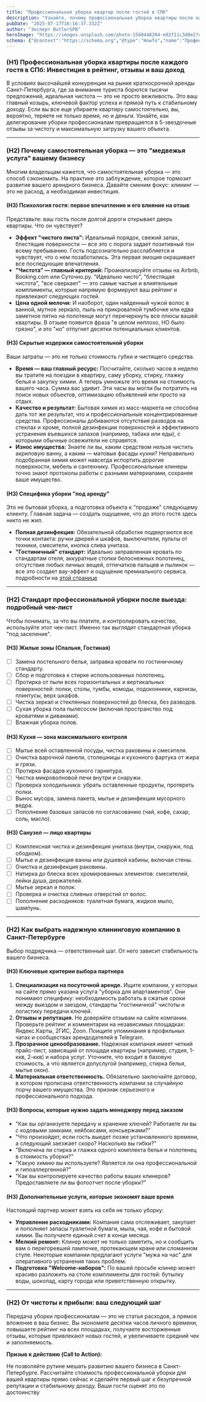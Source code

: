 ```yaml
---
title: "Профессиональная уборка квартир после гостей в СПб"
description: "Узнайте, почему профессиональная уборка квартиры после каждого гостя в Санкт-Петербурге важна для арендного бизнеса. Гарантия чистоты и высоких оценок."
pubDate: "2025-07-17T16:16:37.332Z"
author: "Эксперт ButlerSPB"
heroImage: "https://images.unsplash.com/photo-1560448204-e02f11c3d0e2?q=80&w=2070&auto=format&fit=crop"
schema: {"@context":"https://schema.org","@type":"HowTo","name":"Профессиональная уборка квартир после гостей в СПб","description":"Узнайте, почему профессиональная уборка квартиры после каждого гостя в Санкт-Петербурге важна для арендного бизнеса. Гарантия чистоты и высоких оценок.","image":{"@type":"ImageObject","url":"https://images.unsplash.com/photo-1560448204-e02f11c3d0e2?q=80&w=2070&auto=format&fit=crop"},"aggregateRating":{"@type":"AggregateRating","ratingValue":"4.8","reviewCount":738,"bestRating":"5","worstRating":"1"},"publisher":{"@type":"Organization","name":"Блог ButlerSPB","logo":{"@type":"ImageObject","url":"https://butlerspb-blog.netlify.app/favicon.ico"}},"mainEntityOfPage":{"@type":"WebPage","@id":"https://butlerspb-blog.netlify.app/blog/professionalnaya-uborka-kvartiry-posle-kazhdogo-gostya-v-spb/"}}
---
```


### **(H1) Профессиональная уборка квартиры после каждого гостя в СПб: Инвестиция в рейтинг, отзывы и ваш доход**

В условиях высочайшей конкуренции на рынке краткосрочной аренды Санкт-Петербурга, где за внимание туриста борются тысячи предложений, идеальная чистота — это не просто вежливость. Это ваш главный козырь, ключевой фактор успеха и прямой путь к стабильному доходу. Если вы все еще убираете квартиру самостоятельно, вы, вероятно, теряете не только время, но и деньги. Узнайте, как делегирование уборки профессионалам превращается в 5-звездочные отзывы за чистоту и максимальную загрузку вашего объекта.

---

### **(H2) Почему самостоятельная уборка — это "медвежья услуга" вашему бизнесу**

Многим владельцам кажется, что самостоятельная уборка — это способ сэкономить. На практике это заблуждение, которое тормозит развитие вашего арендного бизнеса. Давайте сменим фокус: клининг — это не расход, а необходимая инвестиция.

#### **(H3) Психология гостя: первое впечатление и его влияние на отзыв**

Представьте: ваш гость после долгой дороги открывает дверь квартиры. Что он чувствует?

*   **Эффект "чистого листа":** Идеальный порядок, свежий запах, блестящие поверхности — все это с порога задает позитивный тон всему пребыванию. Гость подсознательно расслабляется и чувствует, что о нем позаботились. Эта первая эмоция окрашивает все последующие впечатления.
*   **"Чистота" — главный критерий:** Проанализируйте отзывы на Airbnb, Booking.com или Суточно.ру. "Идеально чисто", "блестящая чистота", "все сверкает" — это самые частые и влиятельные комплименты, которые напрямую формируют ваш рейтинг и привлекают следующих гостей.
*   **Цена одной мелочи:** И наоборот, один найденный чужой волос в ванной, мутное зеркало, пыль на прикроватной тумбочке или едва заметное пятно на полотенце могут перечеркнуть все плюсы вашей квартиры. В отзыве появится фраза "в целом неплохо, НО было грязно", и это "но" отпугнет десятки потенциальных клиентов.

#### **(H3) Скрытые издержки самостоятельной уборки**

Ваши затраты — это не только стоимость губки и чистящего средства.

*   **Время — ваш главный ресурс:** Посчитайте, сколько часов в неделю вы тратите на поездки в квартиру, саму уборку, стирку, глажку белья и закупку химии. А теперь умножьте это время на стоимость вашего часа. Сумма вас удивит. Эти часы вы могли бы потратить на поиск новых объектов, оптимизацию объявлений или просто на отдых.
*   **Качество и результат:** Бытовая химия из масс-маркета не способна дать тот же результат, что и профессиональные концентрированные средства. Профессионалы добиваются отсутствия разводов на стеклах и хроме, полной дезинфекции поверхностей и эффективного устранения въевшихся запахов (например, табака или еды), с которыми обычные освежители не справятся.
*   **Износ имущества:** Знаете ли вы, каким средством нельзя чистить акриловую ванну, а каким — матовые фасады кухни? Неправильно подобранная химия может навсегда испортить дорогие поверхности, мебель и сантехнику. Профессиональные клинеры точно знают протоколы работы с разными материалами, сохраняя ваше имущество.

#### **(H3) Специфика уборки "под аренду"**

Это не бытовая уборка, а подготовка объекта к "продаже" следующему клиенту. Главная задача — создать ощущение, что до этого гостя здесь никто не жил.

*   **Полная дезинфекция:** Обязательной обработке подвергаются все точки контакта: ручки дверей и шкафов, выключатели, пульты от техники, смесители, кнопка слива унитаза.
*   **"Гостиничный" стандарт:** Идеально заправленная кровать по стандартам отеля, аккуратные стопки белоснежных полотенец, отсутствие любых личных вещей, отпечатков пальцев и пылинок — все это создает вау-эффект и ощущение премиального сервиса. подробности на <a href="https://butlerspb.ru/rent" target="_blank" rel="nofollow">этой странице</a>

---

### **(H2) Стандарт профессиональной уборки после выезда: подробный чек-лист**

Чтобы понимать, за что вы платите, и контролировать качество, используйте этот чек-лист. Именно так выглядит стандартная уборка "под заселение".

#### **(H3) Жилые зоны (Спальня, Гостиная)**

*   [ ] Замена постельного белья, заправка кровати по гостиничному стандарту.
*   [ ] Сбор и подготовка к стирке использованных полотенец.
*   [ ] Протирка от пыли всех горизонтальных и вертикальных поверхностей: полки, столы, тумбы, комоды, подоконники, карнизы, плинтусы, верх шкафов.
*   [ ] Чистка зеркал и стеклянных поверхностей до блеска, без разводов.
*   [ ] Сухая уборка пола пылесосом (включая пространство под кроватями и диванами).
*   [ ] Влажная уборка полов.

#### **(H3) Кухня — зона максимального контроля**

*   [ ] Мытье всей оставленной посуды, чистка раковины и смесителя.
*   [ ] Очистка варочной панели, столешницы и кухонного фартука от жира и грязи.
*   [ ] Протирка фасадов кухонного гарнитура.
*   [ ] Чистка микроволновой печи внутри и снаружи.
*   [ ] Проверка холодильника: убрать оставленные продукты, протереть полки.
*   [ ] Вынос мусора, замена пакета, мытье и дезинфекция мусорного ведра.
*   [ ] Пополнение базовых запасов по согласованию (чай, кофе, сахар, соль, масло).

#### **(H3) Санузел — лицо квартиры**

*   [ ] Комплексная чистка и дезинфекция унитаза (внутри, снаружи, под ободком).
*   [ ] Мытье и дезинфекция ванны или душевой кабины, включая стены.
*   [ ] Очистка и дезинфекция раковины.
*   [ ] Натирка до блеска всех хромированных элементов: смесителей, лейки душа, держателей.
*   [ ] Мытье зеркал и полок.
*   [ ] Проверка и очистка сливных отверстий от волос.
*   [ ] Пополнение расходников: туалетная бумага, жидкое мыло, шампунь.

---

### **(H2) Как выбрать надежную клининговую компанию в Санкт-Петербурге**

Выбор подрядчика — ответственный шаг. От него зависит стабильность вашего бизнеса.

#### **(H3) Ключевые критерии выбора партнера**

1.  **Специализация на посуточной аренде.** Ищите компании, у которых на сайте прямо указана услуга "уборка для апартаментов". Они понимают специфику: необходимость работать в сжатые сроки между выездом и заездом, стандарты "гостиничной" чистоты и логистику передачи ключей.
2.  **Отзывы и репутация.** Не доверяйте отзывам на сайте компании. Проверьте рейтинг и комментарии на независимых площадках: Яндекс.Карты, 2ГИС, Zoon. Поищите упоминания в профильных чатах и сообществах арендодателей в Telegram.
3.  **Прозрачное ценообразование.** Надежная компания имеет четкий прайс-лист, зависящий от площади квартиры (например, студия, 1-ккв, 2-ккв) и набора услуг. Уточните, что входит в базовую стоимость, а что является допуслугой (например, стирка белья, мытье окон).
4.  **Материальная ответственность.** Обязательно заключайте договор, в котором прописана ответственность компании за случайную порчу вашего имущества. Это признак серьезного и профессионального подхода.

#### **(H3) Вопросы, которые нужно задать менеджеру перед заказом**

*   "Как вы организуете передачу и хранение ключей? Работаете ли вы с кодовыми замками, кейбоксами, консьержами?"
*   "Что произойдет, если гость выедет позже установленного времени, а следующий заезжает скоро? Насколько вы гибки?"
*   "Включена ли стирка и глажка одного комплекта белья и полотенец в стоимость уборки?"
*   "Какую химию вы используете? Является ли она профессиональной и гипоаллергенной?"
*   "Как вы контролируете качество работы ваших клинеров? Предоставляете ли вы фотоотчет после уборки?"

#### **(H3) Дополнительные услуги, которые экономят ваше время**

Настоящий партнер может взять на себя не только уборку:

*   **Управление расходниками:** Компания сама отслеживает, закупает и пополняет запасы туалетной бумаги, мыла, чая, кофе и бытовой химии. Вы получаете единый счет в конце месяца.
*   **Мелкий ремонт:** Клинер может не только заметить, но и сообщить вам о перегоревшей лампочке, протекающем кране или сломанном стуле. Некоторые компании предлагают услуги "мужа на час" для оперативного устранения таких проблем.
*   **Подготовка "Welcome-наборов":** По вашей просьбе клинер может красиво разложить на столе комплименты для гостей: бутылку воды, шоколад, карту города или приветственную открытку.

---

### **(H2) От чистоты к прибыли: ваш следующий шаг**

Передача уборки профессионалам — это не статья расходов, а прямое вложение в ваш бизнес. Вы экономите десятки часов личного времени, повышаете рейтинг на всех площадках, получаете восторженные отзывы, которые привлекают новых гостей, и увеличиваете средний чек и заполняемость.

**Призыв к действию (Call to Action):**

Не позволяйте рутине мешать развитию вашего бизнеса в Санкт-Петербурге. Рассчитайте стоимость профессиональной уборки для вашей квартиры прямо сейчас и сделайте первый шаг к безупречной репутации и стабильному доходу. Ваши гости оценят это по достоинству